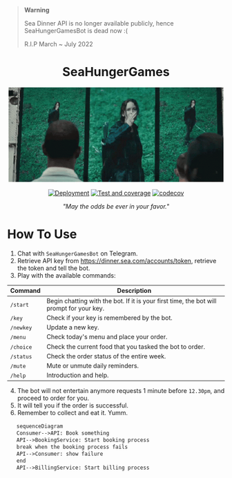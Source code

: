 > **Warning**
> 
> Sea Dinner API is no longer available publicly, hence SeaHungerGamesBot is dead now :( 
> 
> R.I.P March ~ July 2022

<h1 align = "center"> SeaHungerGames </h1>
<p align="center"><img src = "static/banner.gif"></p>

<div align="center">

[![Deployment](https://github.com/aaronangxz/SeaDinner/actions/workflows/deploy.yaml/badge.svg?branch=master)](https://github.com/aaronangxz/SeaDinner/actions/workflows/deploy.yaml)
[![Test and coverage](https://github.com/aaronangxz/SeaDinner/actions/workflows/codecov.yaml/badge.svg)](https://github.com/aaronangxz/SeaDinner/actions/workflows/codecov.yaml)
[![codecov](https://codecov.io/gh/aaronangxz/SeaDinner/branch/master/graph/badge.svg?token=AR5L758FVV)](https://codecov.io/gh/aaronangxz/SeaDinner)

</div>

<div align="center"> <em>"May the odds be ever in your favor."</em> </div>

<h1> How To Use </h1>

1. Chat with `SeaHungerGamesBot` on Telegram.
2. Retrieve API key from https://dinner.sea.com/accounts/token, retrieve the token and tell the bot.
3. Play with the available commands:

| Command     | Description |
| ----------- | ----------- |
| `/start`    | Begin chatting with the bot. If it is your first time, the bot will prompt for your key.|
| `/key`      | Check if your key is remembered by the bot.|
| `/newkey`   | Update a new key.        |
| `/menu`     | Check today's menu and place your order.        |
| `/choice`   | Check the current food that you tasked the bot to order.        |
| `/status`   | Check the order status of the entire week.        |
| `/mute`     | Mute or unmute daily reminders.       |
| `/help`     | Introduction and help.        |

4. The bot will not entertain anymore requests 1 minute before `12.30pm`, and proceed to order for you.
5. It will tell you if the order is successful.
6. Remember to collect and eat it. Yumm.

```mermaid
   sequenceDiagram
   Consumer-->API: Book something
   API-->BookingService: Start booking process
   break when the booking process fails
   API-->Consumer: show failure
   end
   API-->BillingService: Start billing process
```